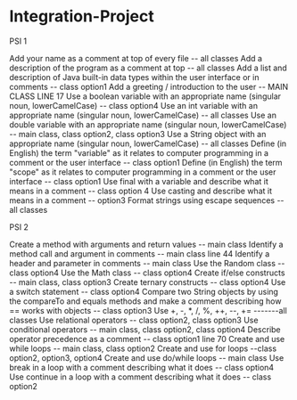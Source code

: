 # Integration-Project
PSI 1

Add your name as a comment at top of every file -- all classes
Add a description of the program as a comment at top -- all classes
Add a list and description of Java built-in data types within the user interface or in comments -- class option1
Add a greeting / introduction to the user -- MAIN CLASS LINE 17
Use a boolean variable with an appropriate name  (singular noun, lowerCamelCase) -- class option4 
Use an int variable with an appropriate name (singular noun, lowerCamelCase) -- all classes
Use an double variable with an appropriate name (singular noun, lowerCamelCase) -- main class, class option2, class option3
Use a String object with an appropriate name (singular noun, lowerCamelCase) -- all classes
Define (in English) the term "variable" as it relates to computer programming in a comment or the user interface -- class option1
Define (in English) the term "scope" as it relates to computer programming in a comment or the user interface -- class option1
Use final with a variable and describe what it means in a comment -- class option 4
Use casting and describe what it means in a comment -- option3
Format strings using escape sequences -- all classes

PSI 2

Create a method with arguments and return values -- main class
Identify a method call and argument in comments -- main class line 44
Identify a header and parameter in comments -- main class 
Use the Random class -- class option4
Use the Math class -- class option4
Create if/else constructs -- main class, class option3
Create ternary constructs -- class option4
Use a switch statement -- class option4
Compare two String objects by using the compareTo and equals methods and make a comment describing how == works with objects -- class option3
Use +, -, *, /, %, ++, --, +=  -------all classes
Use relational operators -- class option2, class option3
Use conditional operators -- main class, class option2, class option4
Describe operator precedence as a comment -- class option1 line 70
Create and use while loops -- main class, class option2
Create and use for loops --class option2, option3, option4
Create and use do/while loops -- main class
Use break in a loop with a comment describing what it does -- class option4
Use continue in a loop with a comment describing what it does -- class option2
